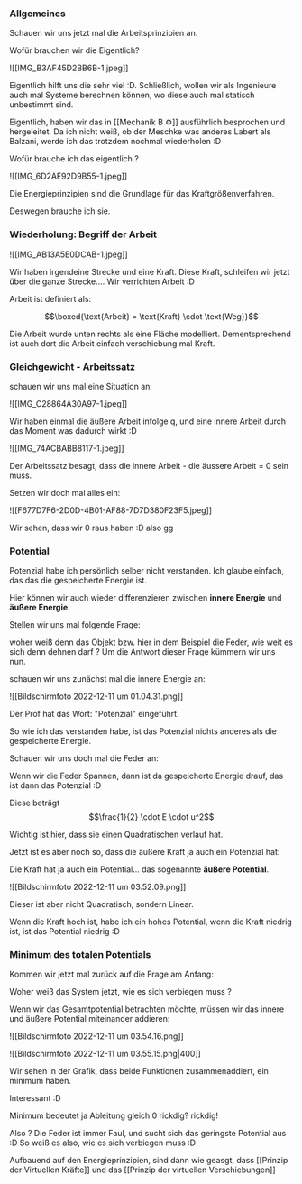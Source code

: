 ### Allgemeines
Schauen wir uns jetzt mal die Arbeitsprinzipien an.

Wofür brauchen wir die Eigentlich?

![[IMG_B3AF45D2BB6B-1.jpeg]]

Eigentlich hilft uns die sehr viel :D. Schließlich, wollen wir als Ingenieure auch mal Systeme berechnen können, wo diese auch mal statisch unbestimmt sind.

Eigentlich, haben wir das in [[Mechanik B ⚙️]] ausführlich besprochen und hergeleitet. Da ich nicht weiß, ob der Meschke was anderes Labert als Balzani, werde ich das trotzdem nochmal wiederholen :D

Wofür brauche ich das eigentlich ?

![[IMG_6D2AF92D9B55-1.jpeg]]

Die Energieprinzipien sind die Grundlage für das Kraftgrößenverfahren.

Deswegen brauche ich sie.

### Wiederholung: Begriff der Arbeit
![[IMG_AB13A5E0DCAB-1.jpeg]]

Wir haben irgendeine Strecke und eine Kraft. Diese Kraft, schleifen wir jetzt über die ganze Strecke.... Wir verrichten Arbeit :D

Arbeit ist definiert als:

$$\boxed{\text{Arbeit} = \text{Kraft} \cdot \text{Weg}}$$

Die Arbeit wurde unten rechts als eine Fläche modelliert. Dementsprechend ist auch dort die Arbeit einfach verschiebung mal Kraft.

### Gleichgewicht - Arbeitssatz
schauen wir uns mal eine Situation an:

![[IMG_C28864A30A97-1.jpeg]]

Wir haben einmal die äußere Arbeit infolge q, und eine innere Arbeit durch das Moment was dadurch wirkt :D

![[IMG_74ACBABB8117-1.jpeg]]

Der Arbeitssatz besagt, dass die innere Arbeit - die äussere Arbeit = 0 sein muss.

Setzen wir doch mal alles ein:

![[F677D7F6-2D0D-4B01-AF88-7D7D380F23F5.jpeg]]

Wir sehen, dass wir 0 raus haben :D also gg

### Potential
Potenzial habe ich persönlich selber nicht verstanden. Ich glaube einfach, das das die gespeicherte Energie ist.

Hier können wir auch wieder differenzieren zwischen **innere Energie** und **äußere Energie**.

Stellen wir uns mal folgende Frage:

woher weiß denn das Objekt bzw. hier in dem Beispiel die Feder, wie weit es sich denn dehnen darf ? Um die Antwort dieser Frage kümmern wir uns nun.

schauen wir uns zunächst mal die innere Energie an:

![[Bildschirm­foto 2022-12-11 um 01.04.31.png]]

Der Prof hat das Wort: "Potenzial" eingeführt.

So wie ich das verstanden habe, ist das Potenzial nichts anderes als die gespeicherte Energie.

Schauen wir uns doch mal die Feder an:

Wenn wir die Feder Spannen, dann ist da gespeicherte Energie drauf, das ist dann das Potenzial :D

Diese beträgt $$\frac{1}{2} \cdot E \cdot u^2$$

Wichtig ist hier, dass sie einen Quadratischen verlauf hat.


Jetzt ist es aber noch so, dass die äußere Kraft ja auch ein Potenzial hat:

Die Kraft hat ja auch ein Potential... das sogenannte **äußere Potential**.

![[Bildschirm­foto 2022-12-11 um 03.52.09.png]]

Dieser ist aber nicht Quadratisch, sondern Linear.

Wenn die Kraft hoch ist, habe ich ein hohes Potential, wenn die Kraft niedrig ist, ist das Potential niedrig :D


### Minimum des totalen Potentials
Kommen wir jetzt mal zurück auf die Frage am Anfang:

Woher weiß das System jetzt, wie es sich verbiegen muss ?

Wenn wir das Gesamtpotential betrachten möchte, müssen wir das innere und äußere Potential miteinander addieren:

![[Bildschirm­foto 2022-12-11 um 03.54.16.png]]

![[Bildschirm­foto 2022-12-11 um 03.55.15.png|400]]

Wir sehen in der Grafik, dass beide Funktionen zusammenaddiert, ein minimum haben.

Interessant :D

Minimum bedeutet ja Ableitung gleich 0 rickdig? rickdig!

Also ? Die Feder ist immer Faul, und sucht sich das geringste Potential aus :D So weiß es also, wie es sich verbiegen muss :D


Aufbauend auf den Energieprinzipien, sind dann wie geasgt, dass [[Prinzip der Virtuellen Kräfte]] und das [[Prinzip der virtuellen Verschiebungen]]